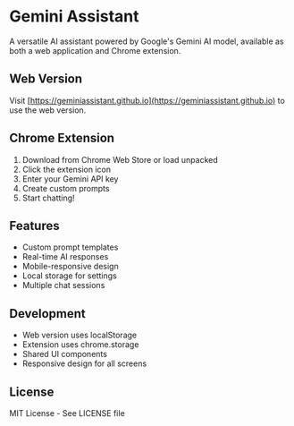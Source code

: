 # Gemini Assistant

A versatile AI assistant powered by Google's Gemini AI model, available as both a web application and Chrome extension.

## Web Version
Visit [https://geminiassistant.github.io](https://geminiassistant.github.io) to use the web version.

## Chrome Extension
1. Download from Chrome Web Store or load unpacked
2. Click the extension icon
3. Enter your Gemini API key
4. Create custom prompts
5. Start chatting!

## Features
- Custom prompt templates
- Real-time AI responses
- Mobile-responsive design
- Local storage for settings
- Multiple chat sessions

## Development
- Web version uses localStorage
- Extension uses chrome.storage
- Shared UI components
- Responsive design for all screens

## License
MIT License - See LICENSE file